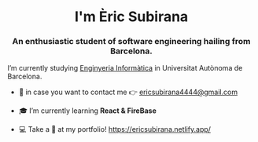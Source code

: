<h1 align="center">I'm Èric Subirana</h1> 
<h3 align="center"> An enthusiastic student of software engineering hailing from Barcelona.</h3>

I’m currently studying [Enginyeria Informàtica](http://www.uab.cat) in Universitat Autònoma de Barcelona.

- 📜 in case you want to contact me 👉 ericsubirana4444@gmail.com 

- 🎓 I’m currently learning **React & FireBase**

- 💻 Take a 👀 at my portfolio! https://ericsubirana.netlify.app/


